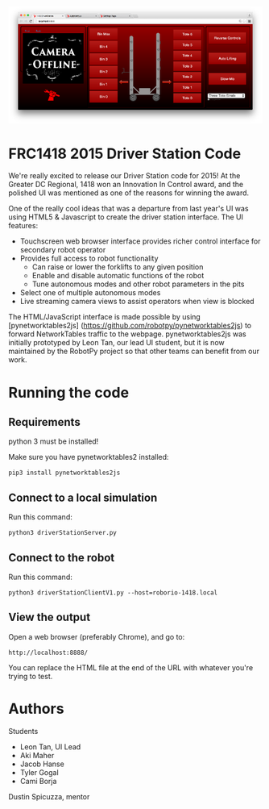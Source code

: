 
![ScreenShot](ss.png)

FRC1418 2015 Driver Station Code
================================

We're really excited to release our Driver Station code for 2015! At the
Greater DC Regional, 1418 won an Innovation In Control award, and the
polished UI was mentioned as one of the reasons for winning the award.

One of the really cool ideas that was a departure from last year's UI 
was using HTML5 & Javascript to create the driver station interface. The
UI features:

* Touchscreen web browser interface provides richer control interface
  for secondary robot operator
* Provides full access to robot functionality
  * Can raise or lower the forklifts to any given position 
  * Enable and disable automatic functions of the robot
  * Tune autonomous modes and other robot parameters in the pits 
* Select one of multiple autonomous modes
* Live streaming camera views to assist operators when view is blocked

The HTML/JavaScript interface is made possible by using [pynetworktables2js]
(https://github.com/robotpy/pynetworktables2js) to forward NetworkTables
traffic to the webpage. pynetworktables2js was initially prototyped by
Leon Tan, our lead UI student, but it is now maintained by the RobotPy
project so that other teams can benefit from our work.

Running the code
================

Requirements
------------

python 3 must be installed!

Make sure you have pynetworktables2 installed:

    pip3 install pynetworktables2js
	
Connect to a local simulation
-----------------------------

Run this command:

    python3 driverStationServer.py
	
Connect to the robot
--------------------

Run this command:

    python3 driverStationClientV1.py --host=roborio-1418.local

View the output
---------------

Open a web browser (preferably Chrome), and go to:

    http://localhost:8888/
	
You can replace the HTML file at the end of the URL with whatever you're
trying to test.


Authors
=======

Students

* Leon Tan, UI Lead
* Aki Maher
* Jacob Hanse
* Tyler Gogal
* Cami Borja

Dustin Spicuzza, mentor
